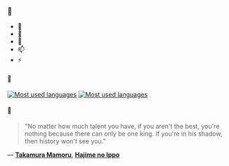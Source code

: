 ### 👋

- 🔭
- 🌱
- 💬
- 📫
- ⚡

#### 🧏

[![Most used languages](https://github-readme-stats-aynah.vercel.app/api/top-langs/?username=aynh&theme=solarized-dark&langs_count=6&layout=compact&hide_title=true)](https://github.com/anuraghazra/github-readme-stats#gh-dark-mode-only)
[![Most used languages](https://github-readme-stats-aynah.vercel.app/api/top-langs/?username=aynh&theme=solarized-light&langs_count=6&layout=compact&hide_title=true)](https://github.com/anuraghazra/github-readme-stats#gh-light-mode-only)

#### 💬

> "No matter how much talent you have, if you aren't the best, you're nothing because there can only be one king. If you're in his shadow, then history won't see you."

&mdash; [**Takamura Mamoru**](https://myanimelist.net/character.php?q=Takamura%20Mamoru&cat=character), [**Hajime no Ippo**](https://myanimelist.net/search/all?q=Hajime%20no%20Ippo&cat=all)
